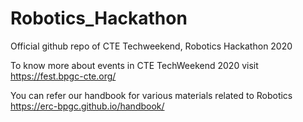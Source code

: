 # Robotics_Hackathon
Official github repo of CTE Techweekend, Robotics Hackathon 2020

To know more about events in CTE TechWeekend 2020 visit  https://fest.bpgc-cte.org/

You can refer our handbook for various materials related to Robotics https://erc-bpgc.github.io/handbook/
